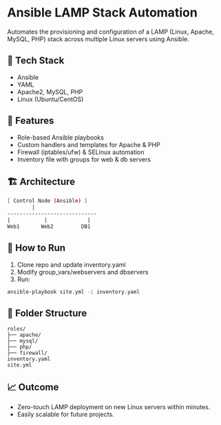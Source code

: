 
# Ansible LAMP Stack Automation

Automates the provisioning and configuration of a LAMP (Linux, Apache, MySQL, PHP) stack across multiple Linux servers using Ansible.

## 📌 Tech Stack
- Ansible
- YAML
- Apache2, MySQL, PHP
- Linux (Ubuntu/CentOS)

## 🔧 Features
- Role-based Ansible playbooks
- Custom handlers and templates for Apache & PHP
- Firewall (iptables/ufw) & SELinux automation
- Inventory file with groups for web & db servers

## 🏗️ Architecture
```bash
[ Control Node (Ansible) ]
        |
-----------------------------
|           |             |
Web1       Web2         DB1
```

## 🚀 How to Run
1. Clone repo and update inventory.yaml
2. Modify group_vars/webservers and dbservers
3. Run:
```bash
ansible-playbook site.yml -i inventory.yaml
```

## 📂 Folder Structure
```
roles/
├── apache/
├── mysql/
├── php/
├── firewall/
inventory.yaml
site.yml
```

## 📈 Outcome
- Zero-touch LAMP deployment on new Linux servers within minutes.
- Easily scalable for future projects.
